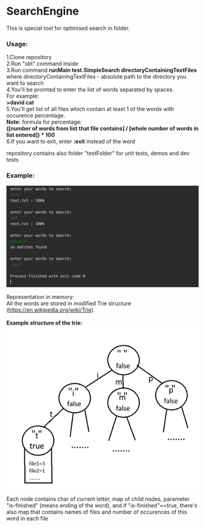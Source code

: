 # SearchEngine
This is special tool for optimised search in folder.

### Usage:
1.Clone repository </br>
2.Run "sbt" command inside </br>
3.Run command <b>runMain test.SimpleSearch directoryContainingTextFiles</b> </br>
where directoryContainingTextFiles - absolute path to the directory you want to search </br>
4.You'll be promted to enter the list of words separated by spaces.</br>
For example:</br>
<b>>david cat</b></br>
5.You'll get list of all files which contain at least 1 of the words with occurence percentage.</br>
<b>Note:</b> formula for percentage:</br>
<b>([number of words from list that file contains] / [whole number of words in list entered]) * 100</b> </br>
6.If you want to exit, enter <b>:exit</b> instead of the word</br>

repository contains also folder "testFolder" for unit tests, demos and dev tests
### Example:
<img src="images/usage.png"/>

Representation in memory:</br>
All the words are stored in modified Trie structure (https://en.wikipedia.org/wiki/Trie). </br>
</br> <b>Example structure of the trie:</b></br>
<img src="images/trie.png"/>


Each node contains char of current letter, map of child nodes, parameter "is-finished" (means ending of the word), and if "is-finished"==true, there's also map that contains names of files and number of occurences of this word in each file </br>
